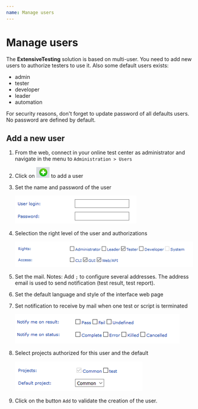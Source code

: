 ```yaml
---
name: Manage users
---
```


# Manage users

The **ExtensiveTesting** solution is based on multi-user. You need to add new users to authorize testers to use it.
Also some default users exists:

- admin
- tester
- developer
- leader
- automation

For security reasons, don't forget to update password of all defaults users. No password are defined by default.

## Add a new user

1. From the web, connect in your online test center as administrator and navigate in the menu to `Administration > Users`

2. Click on ![](/docs/images/server_web_add.png) to add a user

3. Set the name and password of the user

    ![](/docs/images/web_admin_user_cred.png)

4. Selection the right level of the user and authorizations

    ![](/docs/images/web_admin_user_rights.png)

6. Set the mail. Notes: Add `;` to configure several addresses. The address email is used to send notification (test result, test report).

7. Set the default language and style of the interface web page

8. Set notification to receive by mail when one test or script is terminated

    ![](/docs/images/web_admin_user_notif.png)

9. Select projects authorized for this user and the default

    ![](/docs/images/web_admin_user_prjs.png)

10. Click on the button `Add` to validate the creation of the user.
